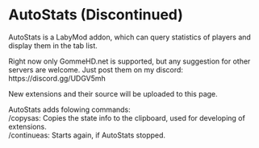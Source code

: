 # AutoStats (Discontinued)
 AutoStats is a LabyMod addon, which can query statistics of players and display them in the tab list.
 
 <p>Right now only GommeHD.net is supported, but any suggestion for other servers are welcome. Just post them on my discord: https://discord.gg/UDGV5mh<p>

 <p>New extensions and their source will be uploaded to this page.</p>

 AutoStats adds folowing commands:<br>
 /copysas: Copies the state info to the clipboard, used for developing of extensions.<br>
 /continueas: Starts again, if AutoStats stopped.<br>

